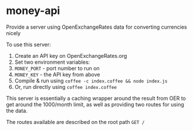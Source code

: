 money-api
=========

Provide a server using OpenExchangeRates data for converting currencies nicely

To use this server:
 1. Create an API key on OpenExchangeRates.org
 2. Set two environment variables:
  1. `MONEY_PORT` - port number to run on
  2. `MONEY_KEY` - the API key from above
 3. Compile & run using `coffee -c index.coffee && node index.js`
 4. Or, run directly using `coffee index.coffee`

This server is essentially a caching wrapper around the result from OER to get around the 1000/month limit, as well as providing two routes for using the data.

The routes available are described on the root path `GET /`

